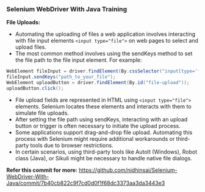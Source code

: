 ### Selenium WebDriver With Java Training

**File Uploads:**

* Automating the uploading of files a web application involves interacting with file input elements ``<input type="file">`` on web pages to select and upload files.
* The most common method involves using the sendKeys method to set the file path to the file input element. For example:
```java
WebElement fileInput = driver.findElement(By.cssSelector("input[type='file']"));
fileInput.sendKeys("path_to_your_file");
WebElement uploadButton = driver.findElement(By.id("file-upload"));
uploadButton.click();
```
* File upload fields are represented in HTML using ``<input type="file">`` elements. Selenium locates these elements and interacts with them to simulate file uploads.
* After setting the file path using sendKeys, interacting with an upload button or trigger is often necessary to initiate the upload process.
* Some applications support drag-and-drop file upload. Automating this process with Selenium might require additional workarounds or third-party tools due to browser restrictions.
* In certain scenarios, using third-party tools like AutoIt (Windows), Robot class (Java), or Sikuli might be necessary to handle native file dialogs.

**Refer this commit for more:** https://github.com/nidhinsai/Selenium-WebDriver-With-Java/commit/7b40cb822c9f7cd0d0f1f68dc3373aa3da3443e3